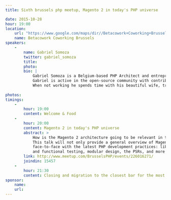 ```yaml
---
title: Sixth brussels php meetup, Magento 2 in today's PHP universe

date: 2015-10-28
hour: 19:00
location:
    url: "https://www.google.com/maps/dir//Betacowork+Coworking+Brussels:+more+than+a+shared+office+or+business+center,+Rue+des+P%C3%A8res+Blancs+4,+1040+Brussel/@50.8361925,4.3846545,15z/data=!4m13!1m4!3m3!1s0x47c3c4b5c22df6af:0xa4ef418da17d1e1a!2sBetacowork+Coworking+Brussels:+more+than+a+shared+office+or+business+center!3b1!4m7!1m0!1m5!1m1!1s0x47c3c4b5c22df6af:0xa4ef418da17d1e1a!2m2!1d4.400252!2d50.826775?hl=en"
    name: Betacowork Coworking Brussels
speakers: 
    -
        name: Gabriel Somoza
        twitter: gabriel_somoza
        title:
        photo: 
        bio: |
            Gabriel Somoza is a Belgium-based PHP Architect and entrepreneur. He currently spends most of his time as Director of Operations at [Strategery](https://usestrategery.io) – a boutique company that specializes in building highly-customized web applications e-commerce stores. He's also a *ZCE* and *Magento Certified Developer (Plus)*.
            Gabriel is active in the open-source community with contributions to Doctrine Migrations, ZF2 and is the original author of the Strategery InfiniteScroll extension for Magento (the most popular extension of its class) - among several other small contributions to other projects. He's also the organizer of HasseltPHP, a meetup with 120 registered members in Belgium.
            When not working he spends time with his beautiful wife, travels, and does research on new ways of applying technology.
            
photos: 
timings:
    - 
        hour: 19:00
        content: Welcome & Food
    - 
        hour: 20:00
        content: Magento 2 in today's PHP universe
        abstract: > 
            How is the Magento 2 architecture going to be relevant in today's rapidly-evolving PHP ecosystem? 
            This talk will not only provide a general overview of Magento 2's architecture, but also put it 
            face-to-face with the latest PHP development practices: like the use of Composer, unit 
            and functional testing, modular design, the PSRs, and more!         
        link: http://www.meetup.com/BrusselsPHP/events/226016271/
        joindin: 15457
    - 
        hour: 21:30
        content: Closing and migration to the closest bar for the most motivated
sponsor:
    name: 
    url:    
---
```

